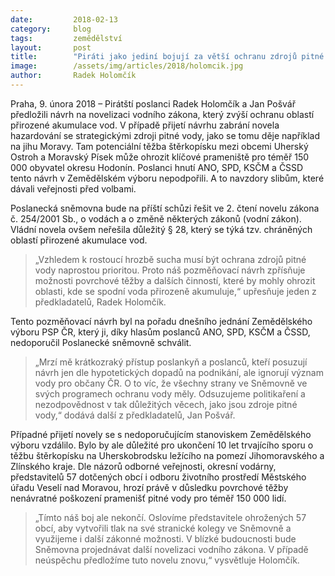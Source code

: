 ```yaml
---
date:         2018-02-13
category:     blog
tags:         zemědělství
layout:       post
title:        "Piráti jako jediní bojují za větší ochranu zdrojů pitné vody. Řeší tím i problém s těžbou štěrkopísku na jihu Moravy"
image:        /assets/img/articles/2018/holomcik.jpg
author:       Radek Holomčík
---
```

 
Praha, 9. února 2018 – Pirátští poslanci Radek Holomčík a Jan Pošvář předložili návrh na novelizaci vodního zákona, který zvýší ochranu oblastí přirozené akumulace vod. V případě přijetí návrhu zabrání novela hazardování se strategickými zdroji pitné vody, jako se tomu děje například na jihu Moravy. Tam potenciální těžba štěrkopísku mezi obcemi Uherský Ostroh a Moravský Písek může ohrozit klíčové prameniště pro téměř 150 000 obyvatel okresu Hodonín. Poslanci hnutí ANO, SPD, KSČM a ČSSD tento návrh v Zemědělském výboru nepodpořili. A to navzdory slibům, které dávali veřejnosti před volbami.

Poslanecká sněmovna bude na příští schůzi řešit ve 2. čtení novelu zákona č. 254/2001 Sb., o vodách a o změně některých zákonů (vodní zákon). Vládní novela ovšem neřešila důležitý § 28, který se týká tzv. chráněných oblastí přirozené akumulace vod. 

> „Vzhledem k rostoucí hrozbě sucha musí být ochrana zdrojů pitné vody naprostou prioritou. Proto náš pozměňovací návrh zpřísňuje možnosti povrchové těžby a dalších činností, které by mohly ohrozit oblasti, kde se spodní voda přirozeně akumuluje,“ upřesňuje jeden z předkladatelů, Radek Holomčík.

Tento pozměňovací návrh byl na pořadu dnešního jednání Zemědělského výboru PSP ČR, který ji, díky hlasům poslanců ANO, SPD, KSČM a ČSSD, nedoporučil Poslanecké sněmovně schválit. 

> „Mrzí mě krátkozraký přístup poslankyň a poslanců, kteří posuzují návrh jen dle hypotetických dopadů na podnikání, ale ignorují význam vody pro občany ČR. O to víc, že všechny strany ve Sněmovně ve svých programech ochranu vody měly. Odsuzujeme politikaření a nezodpovědnost v tak důležitých věcech, jako jsou zdroje pitné vody,“ dodává další z předkladatelů, Jan Pošvář.

Případné přijetí novely se s nedoporučujícím stanoviskem Zemědělského výboru vzdálilo. Bylo by ale důležité pro ukončení 10 let trvajícího sporu o těžbu štěrkopísku na Uherskobrodsku ležícího na pomezí Jihomoravského a Zlínského kraje. Dle názorů odborné veřejnosti, okresní vodárny, představitelů 57 dotčených obcí i odboru životního prostředí Městského úřadu Veselí nad Moravou, hrozí právě v důsledku povrchové těžby nenávratné poškození pramenišť pitné vody pro téměř 150 000 lidí. 

> „Tímto náš boj ale nekončí. Oslovíme představitele ohrožených 57 obcí, aby vytvořili tlak na své stranické kolegy ve Sněmovně a využijeme i další zákonné možnosti. V blízké budoucnosti bude Sněmovna projednávat další novelizaci vodního zákona. V případě neúspěchu předložíme tuto novelu znovu,“ vysvětluje Holomčík.
 
